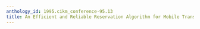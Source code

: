 ```yaml
---
anthology_id: 1995.cikm_conference-95.13
title: An Efficient and Reliable Reservation Algorithm for Mobile Transactions
---
```

